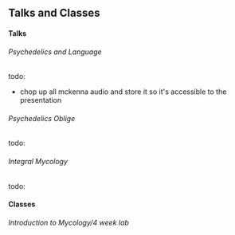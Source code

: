## Talks and Classes

#### Talks

###### Psychedelics and Language

todo: 
* chop up all mckenna audio and store it so it's accessible to the
presentation

###### Psychedelics Oblige

todo: 

###### Integral Mycology

todo: 

#### Classes

###### Introduction to Mycology/4 week lab
